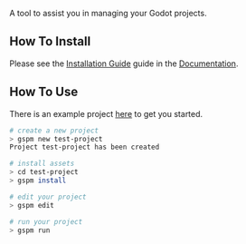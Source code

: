 A tool to assist you in managing your Godot projects.

## How To Install
Please see the [Installation Guide](https://gs-project-manager-docs.readthedocs.io/en/latest/install.html) guide in the [Documentation](https://gs-project-manager-docs.readthedocs.io/en/latest/index.html).

## How To Use
There is an example project [here]() to get you started.

```bash
# create a new project
> gspm new test-project
Project test-project has been created

# install assets
> cd test-project 
> gspm install

# edit your project
> gspm edit 

# run your project
> gspm run 

```


